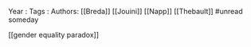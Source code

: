Year   :
Tags   :
Authors: [[Breda]] [[Jouini]] [[Napp]] [[Thebault]]
#unread someday

[[gender equality paradox]]
